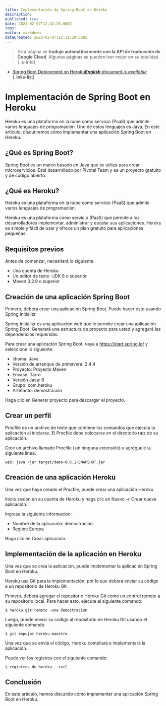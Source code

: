 ```yaml
---
title: Implementación de Spring Boot en Heroku
description: 
published: true
date: 2023-02-07T12:32:29.660Z
tags: 
editor: markdown
dateCreated: 2023-02-07T12:32:29.660Z
---
```


> Esta página se **tradujo automáticamente con la API de traducción de Google Cloud**.
Algunas páginas se pueden leer mejor en su totalidad.{.is-info}



- [Spring Boot Deployment on Heroku***English** document is available*](/en/Knowledge-base/Spring-Boot/spring-boot-deployment-on-heroku)
{.links-list}


# Implementación de Spring Boot en Heroku

Heroku es una plataforma en la nube como servicio (PaaS) que admite varios lenguajes de programación. Uno de estos lenguajes es Java. En este artículo, discutiremos cómo implementar una aplicación Spring Boot en Heroku.

## ¿Qué es Spring Boot?

Spring Boot es un marco basado en Java que se utiliza para crear microservicios. Está desarrollado por Pivotal Team y es un proyecto gratuito y de código abierto.

## ¿Qué es Heroku?

Heroku es una plataforma en la nube como servicio (PaaS) que admite varios lenguajes de programación.

Heroku es una plataforma como servicio (PaaS) que permite a los desarrolladores implementar, administrar y escalar sus aplicaciones. Heroku es simple y fácil de usar y ofrece un plan gratuito para aplicaciones pequeñas.

## Requisitos previos

Antes de comenzar, necesitará lo siguiente:

- Una cuenta de Heroku
- Un editor de texto
-JDK 8 o superior
- Maven 3.3.9 o superior

## Creación de una aplicación Spring Boot

Primero, deberá crear una aplicación Spring Boot. Puede hacer esto usando Spring Initializr.

Spring Initializr es una aplicación web que le permite crear una aplicación Spring Boot. Generará una estructura de proyecto para usted y agregará las dependencias requeridas.

Para crear una aplicación Spring Boot, vaya a https://start.spring.io/ y seleccione lo siguiente:

- Idioma: Java
- Versión de arranque de primavera: 2.4.4
- Proyecto: Proyecto Maven
- Envase: Tarro
- Versión Java: 8
- Grupo: com.heroku
- Artefacto: demostración

Haga clic en Generar proyecto para descargar el proyecto.

## Crear un perfil

Procfile es un archivo de texto que contiene los comandos que ejecuta la aplicación al iniciarse. El Procfile debe colocarse en el directorio raíz de su aplicación.

Cree un archivo llamado Procfile (sin ninguna extensión) y agréguele la siguiente línea.

    web: java -jar target/demo-0.0.1-SNAPSHOT.jar

## Creación de una aplicación Heroku

Una vez que haya creado el Procfile, puede crear una aplicación Heroku.

Inicie sesión en su cuenta de Heroku y haga clic en Nuevo -> Crear nueva aplicación.

Ingrese la siguiente informacion:

- Nombre de la aplicación: demostración
- Región: Europa

Haga clic en Crear aplicación.

## Implementación de la aplicación en Heroku

Una vez que se crea la aplicación, puede implementar la aplicación Spring Boot en Heroku.

Heroku usa Git para la implementación, por lo que deberá enviar su código a un repositorio de Heroku Git.

Primero, deberá agregar el repositorio Heroku Git como un control remoto a su repositorio local. Para hacer esto, ejecute el siguiente comando:

    $ heroku git:remoto -una demostración

Luego, puede enviar su código al repositorio de Heroku Git usando el siguiente comando:

    $ git empujar heroku maestro

Una vez que se envía el código, Heroku compilará e implementará la aplicación.

Puede ver los registros con el siguiente comando:

    $ registros de heroku --tail

## Conclusión

En este artículo, hemos discutido cómo implementar una aplicación Spring Boot en Heroku.